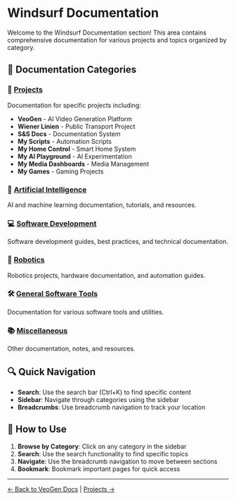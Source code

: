 # Windsurf Documentation

Welcome to the Windsurf Documentation section! This area contains comprehensive documentation for various projects and topics organized by category.

## 📁 Documentation Categories

### 🚀 [Projects](Projects/)
Documentation for specific projects including:
- **VeoGen** - AI Video Generation Platform
- **Wiener Linien** - Public Transport Project
- **S&S Docs** - Documentation System
- **My Scripts** - Automation Scripts
- **My Home Control** - Smart Home System
- **My AI Playground** - AI Experimentation
- **My Media Dashboards** - Media Management
- **My Games** - Gaming Projects

### 🤖 [Artificial Intelligence](Artificial_Intelligence/)
AI and machine learning documentation, tutorials, and resources.

### 💻 [Software Development](SW_Development/)
Software development guides, best practices, and technical documentation.

### 🤖 [Robotics](Robotics/)
Robotics projects, hardware documentation, and automation guides.

### 🛠️ [General Software Tools](General_Software_Tools/)
Documentation for various software tools and utilities.

### 📚 [Miscellaneous](Miscellaneous/)
Other documentation, notes, and resources.

## 🔍 Quick Navigation

- **Search**: Use the search bar (Ctrl+K) to find specific content
- **Sidebar**: Navigate through categories using the sidebar
- **Breadcrumbs**: Use breadcrumb navigation to track your location

## 📖 How to Use

1. **Browse by Category**: Click on any category in the sidebar
2. **Search**: Use the search functionality to find specific topics
3. **Navigate**: Use the breadcrumb navigation to move between sections
4. **Bookmark**: Bookmark important pages for quick access

---

[← Back to VeoGen Docs](/) | [Projects →](Projects/) 